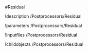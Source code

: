 <!-- MOOSE Object Documentation Stub: Remove this when content is added. -->
#Residual

!description /Postprocessors/Residual

!parameters /Postprocessors/Residual

!inputfiles /Postprocessors/Residual

!childobjects /Postprocessors/Residual
